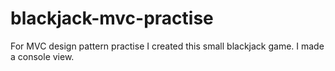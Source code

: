 # blackjack-mvc-practise
For MVC design pattern practise I created this small blackjack game. I made a console view.
